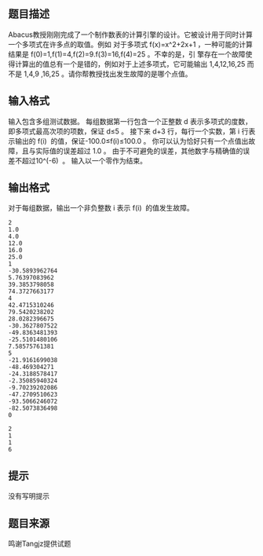 


## 题目描述
Abacus教授刚刚完成了一个制作数表的计算引擎的设计。它被设计用于同时计算一个多项式在许多点的取值。例如
对于多项式 f(x)=x^2+2x+1 ，一种可能的计算结果是 f(0)=1,f(1)=4,f(2)=9.f(3)=16,f(4)=25 。不幸的是，引
擎存在一个故障使得计算出的值总有一个是错的，例如对于上述多项式，它可能输出 1,4,12,16,25 而不是 1,4,9
,16,25 。请你帮教授找出发生故障的是哪个点值。
## 输入格式
输入包含多组测试数据。
每组数据第一行包含一个正整数 d 表示多项式的度数，即多项式最高次项的项数，保证 d≤5 。
接下来 d+3 行，每行一个实数，第 i 行表示输出的 f(i)  的值，保证-100.0≤f(i)≤100.0 。
你可以认为恰好只有一个点值出故障，且与实际值的误差超过 1.0 。
由于不可避免的误差，其他数字与精确值的误差不超过10^(-6)  。
输入以一个零作为结束。
## 输出格式
对于每组数据，输出一个非负整数 i 表示 f(i)  的值发生故障。

```input1
2
1.0
4.0
12.0
16.0
25.0
1
-30.5893962764
5.76397083962
39.3853798058
74.3727663177
4
42.4715310246
79.5420238202
28.0282396675
-30.3627807522
-49.8363481393
-25.5101480106
7.58575761381
5
-21.9161699038
-48.469304271
-24.3188578417
-2.35085940324
-9.70239202086
-47.2709510623
-93.5066246072
-82.5073836498
0 

```
```output1
2
1
1
6
```

## 提示
没有写明提示
## 题目来源
鸣谢Tangjz提供试题


